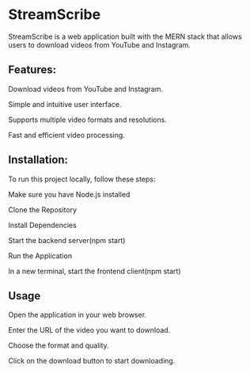 # StreamScribe
StreamScribe is a web application built with the MERN stack that allows users to download videos from YouTube and Instagram.

## Features:

Download videos from YouTube and Instagram.

Simple and intuitive user interface.

Supports multiple video formats and resolutions.

Fast and efficient video processing.

## Installation:

To run this project locally, follow these steps:

Make sure you have Node.js installed

Clone the Repository

Install Dependencies

Start the backend server(npm start)

Run the Application

In a new terminal, start the frontend client(npm start)

## Usage

Open the application in your web browser.

Enter the URL of the video you want to download.

Choose the format and quality.

Click on the download button to start downloading.

